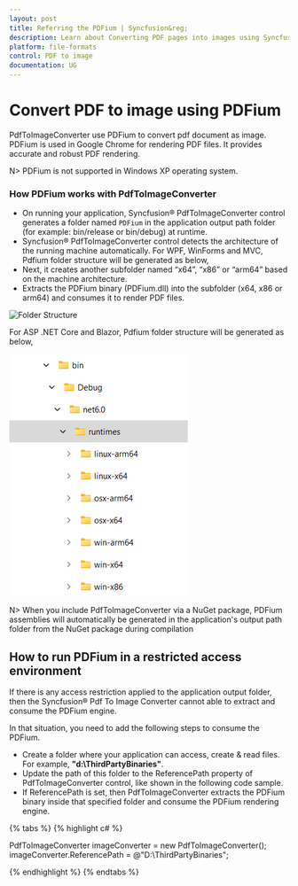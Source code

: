 ```yaml
---
layout: post
title: Referring the PDFium | Syncfusion&reg;
description: Learn about Converting PDF pages into images using Syncfusion&reg; PdfToImageConverter with the help of PDFium.
platform: file-formats
control: PDF to image
documentation: UG
---
```


# Convert PDF to image using PDFium

PdfToImageConverter use PDFium to convert pdf document as image. PDFium is used in Google Chrome for rendering PDF files. It provides accurate and robust PDF rendering. 

N> PDFium is not supported in Windows XP operating system.

### How PDFium works with PdfToImageConverter

* On running your application, Syncfusion&reg; PdfToImageConverter control generates a folder named `PDFium` in the application output path folder (for example: bin/release or bin/debug) at runtime. 
* Syncfusion&reg; PdfToImageConverter control detects the architecture of the running machine automatically.
For WPF, WinForms and MVC, Pdfium folder structure will be generated as below,
* Next, it creates another subfolder named “x64”, “x86” or “arm64” based on the machine architecture.
* Extracts the PDFium binary (PDFium.dll) into the subfolder (x64, x86 or arm64) and consumes it to render PDF files.

![Folder Structure](PDFium_images/folder-structure.png)

For ASP .NET Core and Blazor, Pdfium folder structure will be generated as below,

![Folder Structure](PDFium_images/folder-structure-cross-platform.png)

N> When you include PdfToImageConverter via a NuGet package, PDFium assemblies will automatically be generated in the application's output path folder from the NuGet package during compilation

## How to run PDFium in a restricted access environment

If there is any access restriction applied to the application output folder, then the Syncfusion&reg; Pdf To Image Converter cannot able to extract and consume the PDFium engine.

In that situation, you need to add the following steps to consume the PDFium.

* Create a folder where your application can access, create & read files. For example, <b>"d:\ThirdPartyBinaries\"</b>.
* Update the path of this folder to the ReferencePath property of PdfToImageConverter control, like shown in the following code sample.
* If ReferencePath is set, then PdfToImageConverter extracts the PDFium binary inside that specified folder and consume the PDFium rendering engine.

{% tabs %}
{% highlight c# %}

PdfToImageConverter imageConverter = new PdfToImageConverter();
imageConverter.ReferencePath = @"D:\ThirdPartyBinaries\";

{% endhighlight %}
{% endtabs %}